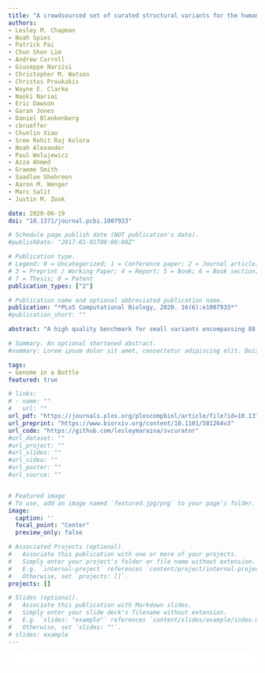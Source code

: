 ```yaml
---
title: "A crowdsourced set of curated structural variants for the human genome"
authors:
- Lesley M. Chapman
- Noah Spies
- Patrick Pai
- Chun Shen Lim
- Andrew Carroll
- Giuseppe Narzisi
- Christopher M. Watson
- Christos Proukakis
- Wayne E. Clarke
- Naoki Nariai
- Eric Dawson
- Garan Jones
- Daniel Blankenberg
- cbrueffer
- Chunlin Xiao
- Sree Rohit Raj Kolora
- Noah Alexander
- Paul Wolujewicz
- Azza Ahmed
- Graeme Smith
- Saadlee Shehreen
- Aaron M. Wenger
- Marc Salit
- Justin M. Zook

date: 2020-06-19
doi: "10.1371/journal.pcbi.1007933"

# Schedule page publish date (NOT publication's date).
#publishDate: "2017-01-01T00:00:00Z"

# Publication type.
# Legend: 0 = Uncategorized; 1 = Conference paper; 2 = Journal article;
# 3 = Preprint / Working Paper; 4 = Report; 5 = Book; 6 = Book section;
# 7 = Thesis; 8 = Patent
publication_types: ["2"]

# Publication name and optional abbreviated publication name.
publication: "*PLoS Computational Biology, 2020. 16(6):e1007933*"
#publication_short: ""

abstract: "A high quality benchmark for small variants encompassing 88 to 90% of the reference genome has been developed for seven Genome in a Bottle (GIAB) reference samples. However a reliable benchmark for large indels and structural variants (SVs) is more challenging. In this study, we manually curated 1235 SVs, which can ultimately be used to evaluate SV callers or train machine learning models. We developed a crowdsourcing app--SVCurator--to help GIAB curators manually review large indels and SVs within the human genome, and report their genotype and size accuracy. SVCurator displays images from short, long, and linked read sequencing data from the GIAB Ashkenazi Jewish Trio son [NIST RM 8391/HG002]. We asked curators to assign labels describing SV type (deletion or insertion), size accuracy, and genotype for 1235 putative insertions and deletions sampled from different size bins between 20 and 892,149 bp. ‘Expert’ curators were 93% concordant with each other, and 37 of the 61 curators had at least 78% concordance with a set of ‘expert’ curators. The curators were least concordant for complex SVs and SVs that had inaccurate breakpoints or size predictions. After filtering events with low concordance among curators, we produced high confidence labels for 935 events. The SVCurator crowdsourced labels were 94.5% concordant with the heuristic-based draft benchmark SV callset from GIAB. We found that curators can successfully evaluate putative SVs when given evidence from multiple sequencing technologies."

# Summary. An optional shortened abstract.
#summary: Lorem ipsum dolor sit amet, consectetur adipiscing elit. Duis posuere tellus ac convallis placerat. Proin tincidunt magna sed ex sollicitudin condimentum.

tags:
- Genome in a Bottle
featured: true

# links:
# - name: ""
#   url: ""
url_pdf: "https://journals.plos.org/ploscompbiol/article/file?id=10.1371/journal.pcbi.1007933&type=printable"
url_preprint: "https://www.biorxiv.org/content/10.1101/581264v3"
url_code: "https://github.com/lesleymaraina/svcurator"
#url_dataset: ""
#url_project: ""
#url_slides: ""
#url_video: ""
#url_poster: ""
#url_source: ""


# Featured image
# To use, add an image named `featured.jpg/png` to your page's folder. 
image:
  caption: ''
  focal_point: "Center"
  preview_only: false

# Associated Projects (optional).
#   Associate this publication with one or more of your projects.
#   Simply enter your project's folder or file name without extension.
#   E.g. `internal-project` references `content/project/internal-project/index.md`.
#   Otherwise, set `projects: []`.
projects: []

# Slides (optional).
#   Associate this publication with Markdown slides.
#   Simply enter your slide deck's filename without extension.
#   E.g. `slides: "example"` references `content/slides/example/index.md`.
#   Otherwise, set `slides: ""`.
# slides: example
---
```


<html>
  <style>
    section {
        background: white;
        color: black;
        border-radius: 1em;
        padding: 1em;
        left: 50% }
    #inner {
        display: inline-block;
        display: flex;
        align-items: center;
        justify-content: center }
  </style>
  <section>
    <div id="inner">
      <script type='text/javascript' src='https://d1bxh8uas1mnw7.cloudfront.net/assets/embed.js'></script>
        <span style="float:left";
          class="__dimensions_badge_embed__"
          data-doi="10.1371/journal.pcbi.1007933"
          data-hide-zero-citations="true"
          data-legend="always">
        </span>
      <script async src="https://badge.dimensions.ai/badge.js" charset="utf-8"></script>
        <div style="float:right";
          data-link-target="_blank"
          data-badge-details="right"
          data-badge-type="medium-donut"
          data-doi="10.1371/journal.pcbi.1007933"
          data-condensed="true"
          data-hide-no-mentions="true"
          class="altmetric-embed">
        </div>
    </div>
  </section>
